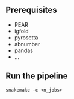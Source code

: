 ## Prerequisites
- PEAR
- igfold
- pyrosetta
- abnumber
- pandas
- ...

## Run the pipeline
```shell
snakemake -c <n_jobs>
```
